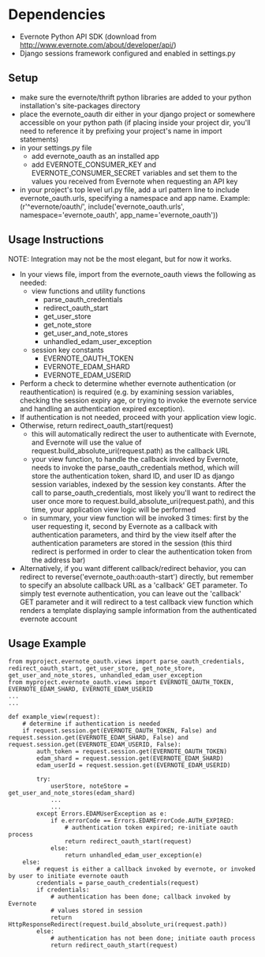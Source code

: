 Dependencies
============

* Evernote Python API SDK (download from http://www.evernote.com/about/developer/api/)
* Django sessions framework configured and enabled in settings.py

Setup
-----

* make sure the evernote/thrift python libraries are added to your python installation's site-packages directory
* place the evernote_oauth dir either in your django project or somewhere accessible on your python path (if placing inside your project dir, you'll need to reference it by prefixing your project's name in import statements)
* in your settings.py file
	* add evernote_oauth as an installed app
	* add EVERNOTE_CONSUMER_KEY and EVERNOTE_CONSUMER_SECRET variables and set them to the values you received from Evernote when requesting an API key
* in your project's top level url.py file, add a url pattern line to include evernote_oauth.urls, specifying a namespace and app name. Example:
	(r'^evernote/oauth/', include('evernote_oauth.urls', namespace='evernote_oauth', app_name='evernote_oauth'))

Usage Instructions
------------------

NOTE: Integration may not be the most elegant, but for now it works.

* In your views file, import from the evernote_oauth views the following as needed:
	- view functions and utility functions
		- parse_oauth_credentials
		- redirect_oauth_start
		- get_user_store
		- get_note_store
		- get_user_and_note_stores
		- unhandled_edam_user_exception
	- session key constants
		- EVERNOTE_OAUTH_TOKEN
		- EVERNOTE_EDAM_SHARD
		- EVERNOTE_EDAM_USERID
* Perform a check to determine whether evernote authentication (or reauthentication) is required (e.g. by examining session variables, checking the session expiry age, or trying to invoke the evernote service and handling an authentication expired exception).
* If authentication is not needed, proceed with your application view logic. 
* Otherwise, return redirect_oauth_start(request)
	- this will automatically redirect the user to authenticate with Evernote, and Evernote will use the value of request.build_absolute_uri(request.path) as the callback URL
	- your view function, to handle the callback invoked by Evernote, needs to invoke the parse_oauth_credentials method, which will store the authentication token, shard ID, and user ID as django session variables, indexed by the session key constants. After the call to parse_oauth_credentials, most likely you'll want to redirect the user once more to request.build_absolute_uri(request.path), and this time, your application view logic will be performed
	- in summary, your view function will be invoked 3 times: first by the user requesting it, second by Evernote as a callback with authentication parameters, and third by the view itself after the authentication parameters are stored in the session (this third redirect is performed in order to clear the authentication token from the address bar)
* Alternatively, if you want different callback/redirect behavior, you can redirect to reverse('evernote_oauth:oauth-start') directly, but remember to specify an absolute callback URL as a 'callback' GET parameter. To simply test evernote authentication, you can leave out the 'callback' GET parameter and it will redirect to a test callback view function which renders a template displaying sample information from the authenticated evernote account

Usage Example
-------------
	from myproject.evernote_oauth.views import parse_oauth_credentials, redirect_oauth_start, get_user_store, get_note_store, get_user_and_note_stores, unhandled_edam_user_exception
	from myproject.evernote_oauth.views import EVERNOTE_OAUTH_TOKEN, EVERNOTE_EDAM_SHARD, EVERNOTE_EDAM_USERID
	...
	...

	def example_view(request):
		# determine if authentication is needed
	    if request.session.get(EVERNOTE_OAUTH_TOKEN, False) and request.session.get(EVERNOTE_EDAM_SHARD, False) and request.session.get(EVERNOTE_EDAM_USERID, False):
	        auth_token = request.session.get(EVERNOTE_OAUTH_TOKEN)
	        edam_shard = request.session.get(EVERNOTE_EDAM_SHARD)
	        edam_userId = request.session.get(EVERNOTE_EDAM_USERID)

	        try:
	            userStore, noteStore = get_user_and_note_stores(edam_shard)
	            ...
	            ...
	        except Errors.EDAMUserException as e:
	            if e.errorCode == Errors.EDAMErrorCode.AUTH_EXPIRED:
	                # authentication token expired; re-initiate oauth process
	                return redirect_oauth_start(request)
	            else:
	                return unhandled_edam_user_exception(e)
	    else:
	        # request is either a callback invoked by evernote, or invoked by user to initiate evernote oauth
	        credentials = parse_oauth_credentials(request)
	        if credentials:
	            # authentication has been done; callback invoked by Evernote
	            # values stored in session
	            return HttpResponseRedirect(request.build_absolute_uri(request.path))
	        else:
	            # authentication has not been done; initiate oauth process
	            return redirect_oauth_start(request)